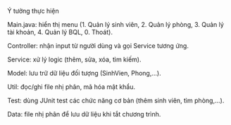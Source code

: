 
Ý tưởng thực hiện

Main.java: hiển thị menu (1. Quản lý sinh viên, 2. Quản lý phòng, 3. Quản lý tài khoản, 4. Quản lý BQL, 0. Thoát).

Controller: nhận input từ người dùng và gọi Service tương ứng.

Service: xử lý logic (thêm, sửa, xóa, tìm kiếm).

Model: lưu trữ dữ liệu đối tượng (SinhVien, Phong,...).

Util: đọc/ghi file nhị phân, mã hóa mật khẩu.

Test: dùng JUnit test các chức năng cơ bản (thêm sinh viên, tìm phòng,...).

Data: file nhị phân để lưu dữ liệu khi tắt chương trình.



